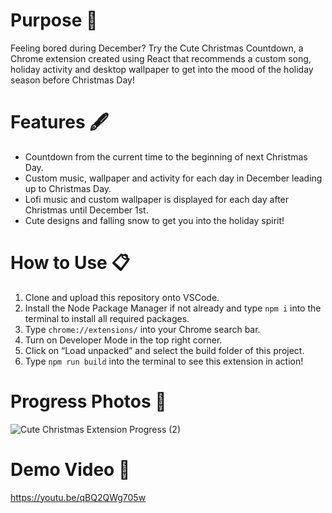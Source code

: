 # Purpose 📝
Feeling bored during December? Try the Cute Christmas Countdown, a Chrome extension created using React that recommends a custom song, holiday activity and desktop wallpaper to get into the mood of the holiday season before Christmas Day!

# Features 🖋️
- Countdown from the current time to the beginning of next Christmas Day.
- Custom music, wallpaper and activity for each day in December leading up to Christmas Day.
- Lofi music and custom wallpaper is displayed for each day after Christmas until December 1st.
- Cute designs and falling snow to get you into the holiday spirit!

# How to Use 📋
1. Clone and upload this repository onto VSCode.
2. Install the Node Package Manager if not already and type `npm i` into the terminal to install all required packages.
3. Type `chrome://extensions/` into your Chrome search bar.
4. Turn on Developer Mode in the top right corner.
5. Click on “Load unpacked” and select the build folder of this project.
6. Type `npm run build` into the terminal to see this extension in action!

# Progress Photos 🎄
![Cute Christmas Extension Progress (2)](https://user-images.githubusercontent.com/72311728/209408998-6109ac5f-539d-4773-a2a6-e09ee6d15a65.png)

# Demo Video 🎥
https://youtu.be/qBQ2QWg705w
